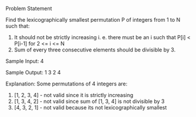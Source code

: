 Problem Statement

Find the lexicographically smallest permutation P of integers from 1 to N such that:
1. It should not be strictly increasing i. e. there must be an i such that P[i] < P[i-1] for 2 <= i <= N
2. Sum of every three consecutive elements should be divisible by 3.



Sample Input:
4

Sample Output:
1 3 2 4

Explanation:
Some permutations of 4 integers are:
1. [1, 2, 3, 4] - not valid since it is strictly increasing
2. [1, 3, 4, 2] - not valid since sum of [1, 3, 4] is not divisible by 3
3. [4, 3, 2, 1] - not valid because its not lexicographically smallest
